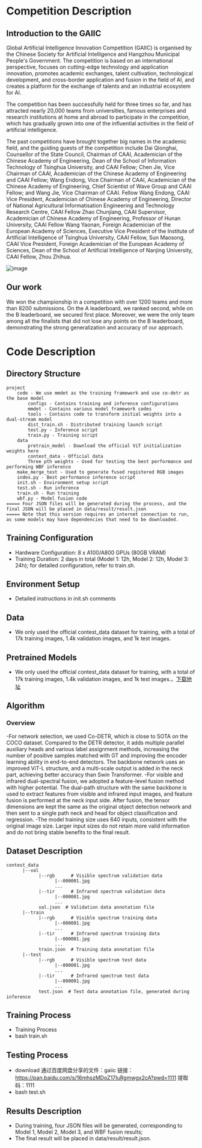 # Competition Description
## Introduction to the GAIIC
Global Artificial Intelligence Innovation Competition (GAIIC) is organised by the Chinese Society for Artificial Intelligence and Hangzhou Municipal People's Government. The competition is based on an international perspective, focuses on cutting-edge technology and application innovation, promotes academic exchanges, talent cultivation, technological development, and cross-border application and fusion in the field of AI, and creates a platform for the exchange of talents and an industrial ecosystem for AI.


The competition has been successfully held for three times so far, and has attracted nearly 20,000 teams from universities, famous enterprises and research institutions at home and abroad to participate in the competition, which has gradually grown into one of the influential activities in the field of artificial intelligence.


The past competitions have brought together big names in the academic field, and the guiding guests of the competition include Dai Qionghai, Counsellor of the State Council, Chairman of CAAI, Academician of the Chinese Academy of Engineering, Dean of the School of Information Technology of Tsinghua University, and CAAI Fellow; Chen Jie, Vice Chairman of CAAI, Academician of the Chinese Academy of Engineering and CAAI Fellow; Wang Endong, Vice Chairman of CAAI, Academician of the Chinese Academy of Engineering, Chief Scientist of Wave Group and CAAI Fellow; and Wang Jie, Vice Chairman of CAAI. Fellow Wang Endong, CAAI Vice President, Academician of Chinese Academy of Engineering, Director of National Agricultural Informatisation Engineering and Technology Research Centre, CAAI Fellow Zhao Chunjiang, CAAI Supervisor, Academician of Chinese Academy of Engineering, Professor of Hunan University, CAAI Fellow Wang Yaonan, Foreign Academician of the European Academy of Sciences, Executive Vice President of the Institute of Artificial Intelligence of Tsinghua University, CAAI Fellow, Sun Maosong, CAAI Vice President, Foreign Academician of the European Academy of Sciences, Dean of the School of Artificial Intelligence of Nanjing University, CAAI Fellow, Zhou Zhihua.

![image](https://github.com/user-attachments/assets/86417b1c-8c97-4da0-a6b1-c9521ff93715)

## Our work 
We won the championship in a competition with over 1200 teams and more than 8200 submissions.
On the A leaderboard, we ranked second, while on the B leaderboard, we secured first place. Moreover, we were the only team among all the finalists that did not lose any points on the B leaderboard, demonstrating the strong generalization and accuracy of our approach.

# Code Description

## Directory Structure
```
project
    code - We use mmdet as the training framework and use co-detr as the base model
        configs - Contains training and inference configurations
        mmdet - Contains various model framework codes
        tools - Contains code to transform initial weights into a dual-stream model
        dist_train.sh - Distributed training launch script
        test.py - Inference script
        train.py - Training script
    data
        pretrain_model - Download the official ViT initialization weights here
        contest_data - Official data
        Three pth weights - Used for testing the best performance and performing WBF inference
    make_merge_test - Used to generate fused registered RGB images
    index.py - Best performance inference script
    init.sh - Environment setup script
    test.sh - Run inference
    train.sh - Run training
    wbf.py - Model fusion code
===== Four JSON files will be generated during the process, and the final JSON will be placed in data/result/result.json  
===== Note that this version requires an internet connection to run, as some models may have dependencies that need to be downloaded. 

```


## Training Configuration
- Hardware Configuration: 8 x A100/A800 GPUs (80GB VRAM)
- Training Duration: 2 days in total (Model 1: 12h, Model 2: 12h, Model 3: 24h); for detailed configuration, refer to train.sh.

## Environment Setup
- Detailed instructions in init.sh comments

## Data
- We only used the official contest_data dataset for training, with a total of 17k training images, 1.4k validation images, and 1k test images.

## Pretrained Models
- We only used the official contest_data dataset for training, with a total of 17k training images, 1.4k validation images, and 1k test images.，[下载地址](https://drive.google.com/drive/folders/1-vAVIHHJ6Gyw0E6mGdbjdZ1hjkEdo3Rt)

## Algorithm

### Overview
-For network selection, we used Co-DETR, which is close to SOTA on the COCO dataset. Compared to the DETR detector, it adds multiple parallel auxiliary heads and various label assignment methods, increasing the number of positive samples matched with GT and improving the encoder learning ability in end-to-end detectors. The backbone network uses an improved ViT-L structure, and a multi-scale output is added in the neck part, achieving better accuracy than Swin Transformer.
-For visible and infrared dual-spectral fusion, we adopted a feature-level fusion method with higher potential. The dual-path structure with the same backbone is used to extract features from visible and infrared input images, and feature fusion is performed at the neck input side. After fusion, the tensor dimensions are kept the same as the original object detection network and then sent to a single path neck and head for object classification and regression.
-The model training size uses 640 inputs, consistent with the original image size. Larger input sizes do not retain more valid information and do not bring stable benefits to the final result.
## Dataset Description     
```
contest_data
      |--val
            |--rgb      # Visible spectrum validation data
                  |--000001.jpg
                  ...
            |--tir      # Infrared spectrum validation data
                  |--000001.jpg
                  ...
            val.json  # Validation data annotation file
      |--train
            |--rgb      # Visible spectrum training data
                  |--000001.jpg
                  ...
            |--tir      # Infrared spectrum training data
                  |--000001.jpg
                  ...
            train.json  # Training data annotation file
      |--test
            |--rgb      # Visible spectrum test data
                  |--000001.jpg
                  ...
            |--tir      # Infrared spectrum test data
                  |--000001.jpg
                  ...
            test.json  # Test data annotation file, generated during inference

```
## Training Process
- Training Process
- bash train.sh

## Testing Process
- download 通过百度网盘分享的文件：gaiic
链接：https://pan.baidu.com/s/16mhszMDoZ17IuRgmwgx2cA?pwd=1111 
提取码：1111 
- bash test.sh

## Results Description
- During training, four JSON files will be generated, corresponding to Model 1, Model 2, Model 3, and WBF fusion results;
- The final result will be placed in data/result/result.json.

